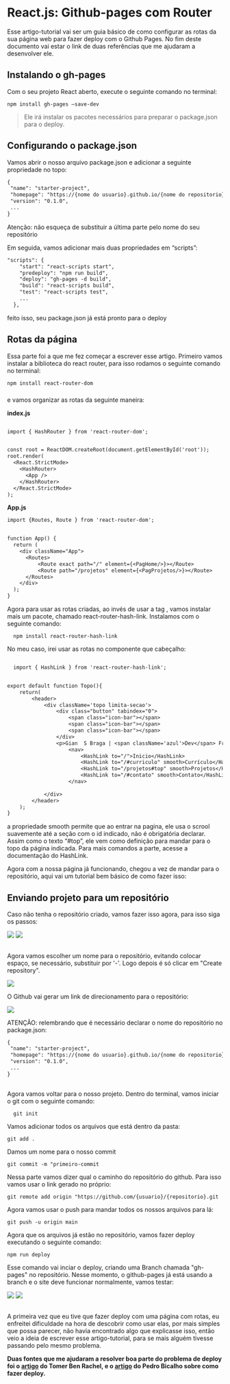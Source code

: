 # React.js: Github-pages com Router

<p>Esse artigo-tutorial vai ser um guia básico de como configurar as rotas da sua página web para fazer deploy com o Github Pages. No fim deste documento vai estar o link de duas referências que me ajudaram a desenvolver ele.</p>

<p><p/>


## Instalando o gh-pages

<p>Com o seu projeto React aberto, execute o seguinte comando no terminal:</p>

```shell
npm install gh-pages –save-dev
```

> Ele irá instalar os pacotes necessários para preparar o package.json para o deploy.

## Configurando o package.json

<p>Vamos abrir o nosso arquivo package.json e adicionar a seguinte propriedade no topo:</p>
  
 ```diff
{
  "name": "starter-project",
  "homepage": "https://{nome do usuario}.github.io/{nome do repositorio}/"
  "version": "0.1.0",
  ...
}
````

<p>Atenção: não esqueça de substituir a última parte pelo nome do seu repositório</p>

<p>Em seguida, vamos adicionar mais duas propriedades em “scripts”:</p>

````diff
"scripts": {
    "start": "react-scripts start",
    "predeploy": "npm run build",
    "deploy": "gh-pages -d build", 
    "build": "react-scripts build",
    "test": "react-scripts test",
    ...
  },
````
<p>feito isso, seu package.json já está pronto para o deploy</p>

## Rotas da página

<p>Essa parte foi a que me fez começar a escrever esse artigo. Primeiro vamos instalar a biblioteca do react router, para isso rodamos o seguinte comando no terminal:</p>

```shell
npm install react-router-dom
```
###
<p>e vamos organizar as rotas da seguinte maneira: </p>


<strong>index.js</strong>
````diff

import { HashRouter } from 'react-router-dom';


const root = ReactDOM.createRoot(document.getElementById('root'));
root.render(
  <React.StrictMode>
    <HashRouter>
      <App />
    </HashRouter>
  </React.StrictMode>
);


````
<strong></strong>
<strong>App.js</strong>
````diff
import {Routes, Route } from 'react-router-dom';


function App() {
  return (
    <div className="App">
      <Routes>
          <Route exact path="/" element={<PagHome/>}></Route>
          <Route path="/projetos" element={<PagProjetos/>}></Route>
      </Routes>
    </div>
  );
}

````


<p>Agora para usar as rotas criadas, ao invés de usar a tag <a href=><a/>, vamos instalar mais um pacote, chamado react-router-hash-link. Instalamos com o seguinte comando:</p>
  
```shell
  npm install react-router-hash-link
```
  
<p>No meu caso, irei usar as rotas no componente que cabeçalho:</p>


````diff

  import { HashLink } from 'react-router-hash-link';


export default function Topo(){
    return(
        <header>
            <div className='topo limita-secao'>
                <div class="button" tabindex="0">
                    <span class="icon-bar"></span>
                    <span class="icon-bar"></span>
                    <span class="icon-bar"></span>
                </div>
                <p>Gian  S Braga | <span className='azul'>Dev</span> Front-end</p>
                    <nav>
                        <HashLink to="/">Inicio</HashLink>
                        <HashLink to="/#curriculo" smooth>Currículo</HashLink>
                        <HashLink to="/projetos#top" smooth>Projetos</HashLink>
                        <HashLink to="/#contato" smooth>Contato</HashLink>
                    </nav>
               
            </div>
        </header>
    );
}
````
<p>a propriedade smooth permite que ao entrar na pagina, ele usa o scrool suavemente até a seção com o id indicado, não é obrigatória declarar. Assim como o texto “#top”, ele vem como definição para mandar para o topo da página indicada. Para mais comandos a parte, acesse a documentação do HashLink.</p>
<p>Agora com a nossa página já funcionando, chegou a vez de mandar para o repositório, aqui vai um tutorial bem básico de como fazer isso:</p>


## Enviando projeto para um repositório

Caso não tenha o repositório criado, vamos fazer isso agora, para isso siga os passos:

<div style="display: inline">
  
  <img src="https://github.com/giansb/react-deploy-routes-ptbr/assets/107221898/f912ae2e-1b02-441b-a4a1-3cb33ce63052"/>
  
 <img src="https://github.com/giansb/react-deploy-routes-ptbr/assets/107221898/a8e4820d-c32b-4ed9-814e-791311e15f5a"/>
  
</div>

##

Agora vamos escolher um nome para o repositório, evitando colocar espaço, se necessário, substituir por '-'. Logo depois é só clicar em "Create repository".

<img src="https://github.com/giansb/react-deploy-routes-ptbr/assets/107221898/58089cb4-bcb2-4077-b63c-d826ecffe4c5"/>



<p>O Github vai gerar um link de direcionamento para o repositório:</p>
<img src="https://github.com/giansb/react-deploy-routes-ptbr/assets/107221898/06929856-dadf-4bbc-a832-dc5beaaca895"/>


<p>ATENÇÃO: relembrando que é necessário declarar o nome do repositório no package.json:</p>

 ```diff
{
  "name": "starter-project",
  "homepage": "https://{nome do usuario}.github.io/{nome do repositorio}/"
  "version": "0.1.0",
  ...
}
````

##

<div>
  <p>Agora vamos voltar para o nosso projeto. Dentro do terminal, vamos iniciar o git com o seguinte comando:</p>
  
  ```shell
    git init
  ```
  
</div>

<div>
  <p>Vamos adicionar todos os arquivos que está dentro da pasta:</p>
  
  ```shell
  git add .
  ```
  
</div>

<div>
  <p>Damos um nome para o nosso commit</p>
  
  ```shell
  git commit -m "primeiro-commit
  ```
  
</div>

<div>
  <p>Nessa parte vamos dizer qual o caminho do repositório do github. Para isso vamos usar o link gerado no próprio:</p>
  
  ```shell
  git remote add origin "https://github.com/{usuario}/{repositorio}.git
  ```
  
</div>

<div>
  <p>Agora vamos usar o push para mandar todos os nossos arquivos para lá:</p>
  
  ```shell
  git push -u origin main
  ```
  
</div>
  
  Agora que os arquivos já estão no repositório, vamos fazer deploy executando o seguinte comando:
  
  ```shell
  npm run deploy
  ```
  
  Esse comando vai inciar o deploy, criando uma Branch chamada "gh-pages" no repositório. Nesse momento, o github-pages já está usando a branch e o site deve funcionar normalmente, vamos testar:
  
 <img src="https://github.com/giansb/react-deploy-routes-ptbr/assets/107221898/13ec8fcb-a265-4f3e-bafb-bfb9e94cbb8b"/>

 <img src="https://github.com/giansb/react-deploy-routes-ptbr/assets/107221898/9888d379-6075-41ea-812e-676b12c41c56">
 
 ##
 A primeira vez que eu tive que fazer deploy com uma página com rotas, eu enfreitei dificuldade na hora de descobrir como usar elas, por mais simples que possa parecer, não havia encontrado algo que explicasse isso, então veio a ideia de escrever esse artigo-tutorial, para se mais alguém tivesse passando pelo mesmo problema.
 
**Duas fontes que me ajudaram a resolver boa parte do problema de deploy foi o [artigo](https://www.freecodecamp.org/portuguese/news/como-fazer-o-deploy-de-uma-aplicacao-do-react-com-rotas-no-github-pages/) do Tomer Ben Rachel, e o [artigo](https://github.com/ph-bicalho/gh-pages-no-react) do Pedro Bicalho sobre como fazer deploy.**

##











